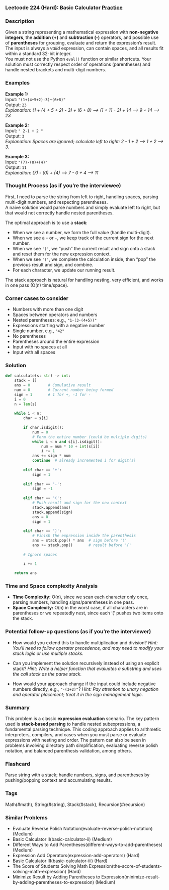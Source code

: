 ### Leetcode 224 (Hard): Basic Calculator [Practice](https://leetcode.com/problems/basic-calculator)

### Description  
Given a string representing a mathematical expression with **non-negative integers**, the **addition (+)** and **subtraction (-)** operators, and possible use of **parentheses** for grouping, evaluate and return the expression’s result. The input is always a *valid* expression, can contain spaces, and all results fit within a standard 32-bit integer.  
You must not use the Python `eval()` function or similar shortcuts. Your solution must correctly respect order of operations (parentheses) and handle nested brackets and multi-digit numbers.

### Examples  

**Example 1:**  
Input: `"(1+(4+5+2)-3)+(6+8)"`  
Output: `23`  
*Explanation: (1 + (4 + 5 + 2) - 3) + (6 + 8) ⟶ (1 + 11 - 3) + 14 ⟶ 9 + 14 ⟶ 23*

**Example 2:**  
Input: `" 2-1 + 2 "`  
Output: `3`  
*Explanation: Spaces are ignored; calculate left to right: 2 - 1 + 2 ⟶ 1 + 2 ⟶ 3.*

**Example 3:**  
Input: `"(7)-(0)+(4)"`  
Output: `11`  
*Explanation: (7) - (0) + (4) ⟶ 7 - 0 + 4 ⟶ 11*

### Thought Process (as if you’re the interviewee)  
First, I need to parse the string from left to right, handling spaces, parsing multi-digit numbers, and respecting parentheses.  
A naive solution would parse numbers and simply evaluate left to right, but that would not correctly handle nested parentheses.  

The optimal approach is to use a **stack**:

- When we see a number, we form the full value (handle multi-digit).
- When we see a `+` or `-`, we keep track of the current sign for the next number.
- When we see `'('`, we “push” the current result and sign onto a stack and reset them for the new expression context.
- When we see `')'`, we complete the calculation inside, then “pop” the previous result and sign, and combine.
- For each character, we update our running result.

The stack approach is natural for handling nesting, very efficient, and works in one pass (O(n) time/space).

### Corner cases to consider  
- Numbers with more than one digit  
- Spaces between operators and numbers  
- Nested parentheses: e.g., `"1-(3-(4+5))"`  
- Expressions starting with a negative number  
- Single number, e.g., `"42"`  
- No parentheses  
- Parentheses around the entire expression  
- Input with no spaces at all  
- Input with all spaces

### Solution

```python
def calculate(s: str) -> int:
    stack = []
    ans = 0        # Cumulative result
    num = 0        # Current number being formed
    sign = 1       # 1 for +, -1 for -
    i = 0
    n = len(s)
    
    while i < n:
        char = s[i]
        
        if char.isdigit():
            num = 0
            # Form the entire number (could be multiple digits)
            while i < n and s[i].isdigit():
                num = num * 10 + int(s[i])
                i += 1
            ans += sign * num
            continue  # already incremented i for digit(s)
        
        elif char == '+':
            sign = 1
        
        elif char == '-':
            sign = -1
        
        elif char == '(':
            # Push result and sign for the new context
            stack.append(ans)
            stack.append(sign)
            ans = 0
            sign = 1
        
        elif char == ')':
            # Finish the expression inside the parenthesis
            ans = stack.pop() * ans  # sign before '('
            ans += stack.pop()       # result before '('
        
        # Ignore spaces

        i += 1
        
    return ans
```

### Time and Space complexity Analysis  

- **Time Complexity:** O(n), since we scan each character only once, parsing numbers, handling signs/parentheses in one pass.
- **Space Complexity:** O(n) in the worst case, if all characters are in parentheses or we repeatedly nest, since each ‘(’ pushes two items onto the stack.

### Potential follow-up questions (as if you’re the interviewer)  

- How would you extend this to handle multiplication and division?
  *Hint: You’ll need to follow operator precedence, and may need to modify your stack logic or use multiple stacks.*

- Can you implement the solution recursively instead of using an explicit stack?
  *Hint: Write a helper function that evaluates a substring and uses the call stack as the parse stack.*

- How would your approach change if the input could include negative numbers directly, e.g., `"-(3+2)"`?
  *Hint: Pay attention to unary negation and operator placement; treat it in the sign management logic.*

### Summary
This problem is a classic **expression evaluation** scenario. The key pattern used is **stack-based parsing** to handle nested subexpressions, a fundamental parsing technique. This coding approach applies to arithmetic interpreters, compilers, and cases when you must parse or evaluate expressions with nesting and order. The pattern can also be seen in problems involving directory path simplification, evaluating reverse polish notation, and balanced parenthesis validation, among others.


### Flashcard
Parse string with a stack; handle numbers, signs, and parentheses by pushing/popping context and accumulating results.

### Tags
Math(#math), String(#string), Stack(#stack), Recursion(#recursion)

### Similar Problems
- Evaluate Reverse Polish Notation(evaluate-reverse-polish-notation) (Medium)
- Basic Calculator II(basic-calculator-ii) (Medium)
- Different Ways to Add Parentheses(different-ways-to-add-parentheses) (Medium)
- Expression Add Operators(expression-add-operators) (Hard)
- Basic Calculator III(basic-calculator-iii) (Hard)
- The Score of Students Solving Math Expression(the-score-of-students-solving-math-expression) (Hard)
- Minimize Result by Adding Parentheses to Expression(minimize-result-by-adding-parentheses-to-expression) (Medium)